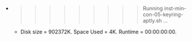 * >>>>>>>>> Running inst-min-con-05-keyring-aptly.sh ...
  * Disk size = 902372K. Space Used = 4K. Runtime = 00:00:00:00.
